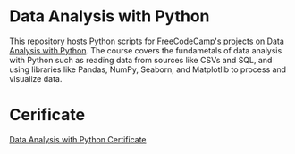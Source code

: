 # Data Analysis with Python
This repository hosts Python scripts for [FreeCodeCamp's projects on Data Analysis with Python](https://www.freecodecamp.org/learn/data-analysis-with-python/). The course covers the fundametals of data analysis with Python such as
reading data from sources like CSVs and SQL, and using libraries like Pandas, NumPy, Seaborn, and Matplotlib to process and visualize data.

# Cerificate
[Data Analysis with Python Certificate](https://github.com/KelvinMumo/Data-Analysis/blob/main/Data-Analysis-with-Python-Certificate.PNG)

